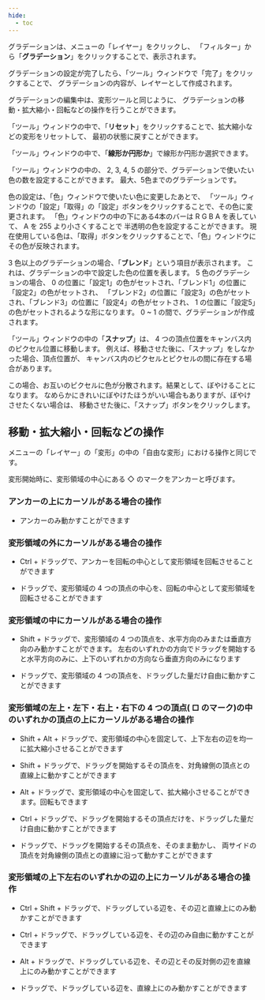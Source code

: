 ```yaml
---
hide:
  - toc
---
```


グラデーションは、メニューの「レイヤー」をクリックし、
「フィルター」から「__グラデーション__」をクリックすることで、表示されます。

グラデーションの設定が完了したら、「ツール」ウィンドウで「完了」をクリックすることで、
グラデーションの内容が、レイヤーとして作成されます。

グラデーションの編集中は、変形ツールと同じように、
グラデーションの移動・拡大縮小・回転などの操作を行うことができます。

「ツール」ウィンドウの中で、「__リセット__」をクリックすることで、拡大縮小などの変形をリセットして、
最初の状態に戻すことができます。

「ツール」ウィンドウの中で、「__線形か円形か__」で線形か円形か選択できます。

「ツール」ウィンドウの中の、 2, 3, 4, 5 の部分で、グラデーションで使いたい色の数を設定することができます。
最大、5色までのグラデーションです。

色の設定は、「色」ウィンドウで使いたい色に変更したあとで、
「ツール」ウィンドウの「設定」「取得」の「設定」ボタンをクリックすることで、その色に変更されます。
「色」ウィンドウの中の下にある4本のバーは R G B A を表していて、 A を 255 より小さくすることで
半透明の色を設定することができます。
現在使用している色は、「取得」ボタンをクリックすることで、「色」ウィンドウにその色が反映されます。

3 色以上のグラデーションの場合、「__ブレンド__」という項目が表示されます。
これは、グラデーションの中で設定した色の位置を表します。
5 色のグラデーションの場合、 0 の位置に「設定1」の色がセットされ、「ブレンド1」の位置に「設定2」の色がセットされ、
「ブレンド2」の位置に「設定3」の色がセットされ、「ブレンド3」の位置に「設定4」の色がセットされ、
1 の位置に「設定5」の色がセットされるような形になります。
0 ~ 1 の間で、グラデーションが作成されます。

「ツール」ウィンドウの中の「__スナップ__」は、 4 つの頂点位置をキャンバス内のピクセル位置に移動します。
例えば、移動させた後に、「スナップ」をしなかった場合、頂点位置が、
キャンバス内のピクセルとピクセルの間に存在する場合があります。

この場合、お互いのピクセルに色が分散されます。結果として、ぼやけることになります。
なめらかにきれいにぼやけたほうがいい場合もありますが、ぼやけさせたくない場合は、
移動させた後に、「スナップ」ボタンをクリックします。


## 移動・拡大縮小・回転などの操作

メニューの「レイヤー」の「変形」の中の「自由な変形」における操作と同じです。

変形開始時に、変形領域の中心にある ◇ のマークをアンカーと呼びます。

### アンカーの上にカーソルがある場合の操作

+ アンカーのみ動かすことができます

### 変形領域の外にカーソルがある場合の操作

+ Ctrl + ドラッグで、アンカーを回転の中心として変形領域を回転させることができます

+ ドラッグで、変形領域の 4 つの頂点の中心を、回転の中心として変形領域を回転させることができます

### 変形領域の中にカーソルがある場合の操作

+ Shift + ドラッグで、変形領域の 4 つの頂点を、水平方向のみまたは垂直方向のみ動かすことができます。
左右のいずれかの方向でドラッグを開始すると水平方向のみに、上下のいずれかの方向なら垂直方向のみになります

+ ドラッグで、変形領域の 4 つの頂点を、ドラッグした量だけ自由に動かすことができます

### 変形領域の左上・左下・右上・右下の 4 つの頂点( □ のマーク)の中のいずれかの頂点の上にカーソルがある場合の操作

+ Shift + Alt + ドラッグで、変形領域の中心を固定して、上下左右の辺を均一に拡大縮小させることができます

+ Shift + ドラッグで、ドラッグを開始するその頂点を、対角線側の頂点との直線上に動かすことができます

+ Alt + ドラッグで、変形領域の中心を固定して、拡大縮小させることができます。回転もできます

+ Ctrl + ドラッグで、ドラッグを開始するその頂点だけを、ドラッグした量だけ自由に動かすことができます

+ ドラッグで、ドラッグを開始するその頂点を、そのまま動かし、
両サイドの頂点を対角線側の頂点との直線に沿って動かすことができます

### 変形領域の上下左右のいずれかの辺の上にカーソルがある場合の操作

+ Ctrl + Shift + ドラッグで、ドラッグしている辺を、その辺と直線上にのみ動かすことができます

+ Ctrl + ドラッグで、ドラッグしている辺を、その辺のみ自由に動かすことができます

+ Alt + ドラッグで、ドラッグしている辺を、その辺とその反対側の辺を直線上にのみ動かすことができます

+ ドラッグで、ドラッグしている辺を、直線上にのみ動かすことができます
